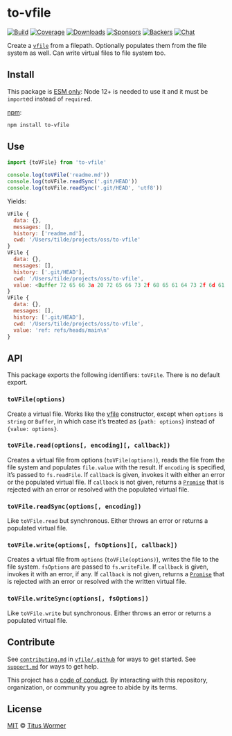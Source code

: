 # to-vfile

[![Build][build-badge]][build]
[![Coverage][coverage-badge]][coverage]
[![Downloads][downloads-badge]][downloads]
[![Sponsors][sponsors-badge]][collective]
[![Backers][backers-badge]][collective]
[![Chat][chat-badge]][chat]

Create a [`vfile`][vfile] from a filepath.
Optionally populates them from the file system as well.
Can write virtual files to file system too.

## Install

This package is [ESM only](https://gist.github.com/sindresorhus/a39789f98801d908bbc7ff3ecc99d99c):
Node 12+ is needed to use it and it must be `import`ed instead of `require`d.

[npm][]:

```sh
npm install to-vfile
```

## Use

```js
import {toVFile} from 'to-vfile'

console.log(toVFile('readme.md'))
console.log(toVFile.readSync('.git/HEAD'))
console.log(toVFile.readSync('.git/HEAD', 'utf8'))
```

Yields:

```js
VFile {
  data: {},
  messages: [],
  history: ['readme.md'],
  cwd: '/Users/tilde/projects/oss/to-vfile'
}
VFile {
  data: {},
  messages: [],
  history: ['.git/HEAD'],
  cwd: '/Users/tilde/projects/oss/to-vfile',
  value: <Buffer 72 65 66 3a 20 72 65 66 73 2f 68 65 61 64 73 2f 6d 61 73 74 65 72 0a>
}
VFile {
  data: {},
  messages: [],
  history: ['.git/HEAD'],
  cwd: '/Users/tilde/projects/oss/to-vfile',
  value: 'ref: refs/heads/main\n'
}
```

## API

This package exports the following identifiers: `toVFile`.
There is no default export.

### `toVFile(options)`

Create a virtual file.
Works like the [vfile][] constructor, except when `options` is `string` or
`Buffer`, in which case it’s treated as `{path: options}` instead of
`{value: options}`.

### `toVFile.read(options[, encoding][, callback])`

Creates a virtual file from options (`toVFile(options)`), reads the file from
the file system and populates `file.value` with the result.
If `encoding` is specified, it’s passed to `fs.readFile`.
If `callback` is given, invokes it with either an error or the populated virtual
file.
If `callback` is not given, returns a [`Promise`][promise] that is rejected with
an error or resolved with the populated virtual file.

### `toVFile.readSync(options[, encoding])`

Like `toVFile.read` but synchronous.
Either throws an error or returns a populated virtual file.

### `toVFile.write(options[, fsOptions][, callback])`

Creates a virtual file from `options` (`toVFile(options)`), writes the file to
the file system.
`fsOptions` are passed to `fs.writeFile`.
If `callback` is given, invokes it with an error, if any.
If `callback` is not given, returns a [`Promise`][promise] that is rejected with
an error or resolved with the written virtual file.

### `toVFile.writeSync(options[, fsOptions])`

Like `toVFile.write` but synchronous.
Either throws an error or returns a populated virtual file.

## Contribute

See [`contributing.md`][contributing] in [`vfile/.github`][health] for ways to
get started.
See [`support.md`][support] for ways to get help.

This project has a [code of conduct][coc].
By interacting with this repository, organization, or community you agree to
abide by its terms.

## License

[MIT][license] © [Titus Wormer][author]

<!-- Definitions -->

[build-badge]: https://github.com/vfile/to-vfile/workflows/main/badge.svg

[build]: https://github.com/vfile/to-vfile/actions

[coverage-badge]: https://img.shields.io/codecov/c/github/vfile/to-vfile.svg

[coverage]: https://codecov.io/github/vfile/to-vfile

[downloads-badge]: https://img.shields.io/npm/dm/to-vfile.svg

[downloads]: https://www.npmjs.com/package/to-vfile

[sponsors-badge]: https://opencollective.com/unified/sponsors/badge.svg

[backers-badge]: https://opencollective.com/unified/backers/badge.svg

[collective]: https://opencollective.com/unified

[chat-badge]: https://img.shields.io/badge/chat-discussions-success.svg

[chat]: https://github.com/vfile/vfile/discussions

[npm]: https://docs.npmjs.com/cli/install

[contributing]: https://github.com/vfile/.github/blob/HEAD/contributing.md

[support]: https://github.com/vfile/.github/blob/HEAD/support.md

[health]: https://github.com/vfile/.github

[coc]: https://github.com/vfile/.github/blob/HEAD/code-of-conduct.md

[license]: license

[author]: https://wooorm.com

[vfile]: https://github.com/vfile/vfile

[promise]: https://developer.mozilla.org/Web/JavaScript/Reference/Global_Objects/Promise
